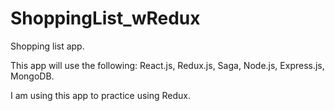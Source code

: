 # ShoppingList_wRedux
Shopping list app. 


This app will use the following: React.js, Redux.js, Saga, Node.js, Express.js, MongoDB.


I am using this app to practice using Redux. 








